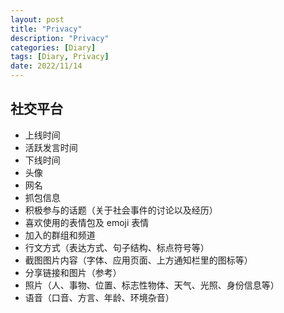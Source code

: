 ```yaml
---
layout: post
title: "Privacy"
description: "Privacy"
categories: [Diary]
tags: [Diary, Privacy]
date: 2022/11/14
---
```


## 社交平台

- 上线时间
- 活跃发言时间
- 下线时间
- 头像
- 网名
- 抓包信息
- 积极参与的话题（关于社会事件的讨论以及经历）
- 喜欢使用的表情包及 emoji 表情
- 加入的群组和频道
- 行文方式（表达方式、句子结构、标点符号等）
- 截图图片内容（字体、应用页面、上方通知栏里的图标等）
- 分享链接和图片（参考）
- 照片（人、事物、位置、标志性物体、天气、光照、身份信息等）
- 语音（口音、方言、年龄、环境杂音）
